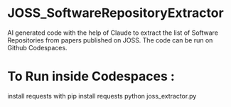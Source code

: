 # JOSS_SoftwareRepositoryExtractor

AI generated code with the help of Claude to extract the list of Software Repositories from papers published on JOSS.
The code can be run on Github Codespaces.

# To Run inside Codespaces : 
install requests with pip install requests
python joss_extractor.py


